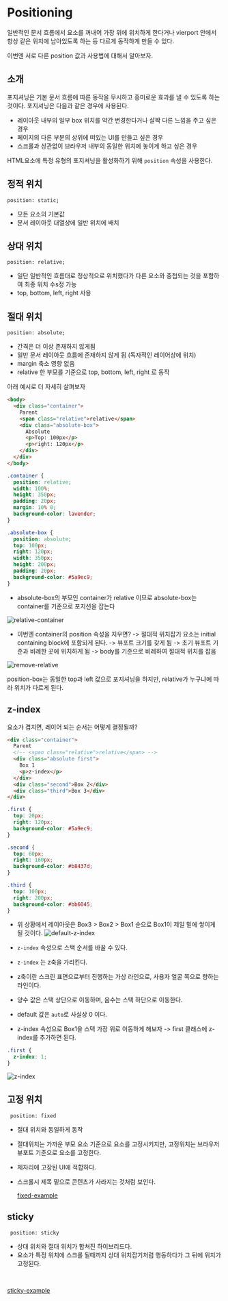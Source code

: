 # Positioning

일반적인 문서 흐름에서 요소를 꺼내어 가장 위에 위치하게 한다거나 vierport 안에서 항상 같은 위치에 남아있도록 하는 등 다르게 동작하게 만들 수 있다.

이번엔 서로 다른 position 값과 사용법에 대해서 알아보자.

## 소개

포지셔닝은 기본 문서 흐름에 따른 동작을 무시하고 흥미로운 효과를 낼 수 있도록 하는 것이다.
포지셔닝은 다음과 같은 경우에 사용된다.

- 레이아웃 내부의 일부 box 위치를 약간 변경한다거나 살짝 다른 느낌을 주고 싶은 경우
- 페이지의 다른 부분의 상위에 떠있는 UI를 만들고 싶은 경우
- 스크롤과 상관없이 브라우저 내부의 동일한 위치에 놓이게 하고 싶은 경우

HTML요소에 특정 유형의 포지셔닝을 활성화하기 위해 `position` 속성을 사용한다.

## 정적 위치

`position: static;`

- 모든 요소의 기본값
- 문서 레이아웃 대열상에 일반 위치에 배치

## 상대 위치

`position: relative;`

- 일단 일반적인 흐름대로 정상적으로 위치했다가 다른 요소와 중첩되는 것을 포함하여 최종 위치 수s정 가능
- top, bottom, left, right 사용

## 절대 위치

`position: absolute;`

- 간격은 더 이상 존재하지 않게됨
- 일반 문서 레이아웃 흐름에 존재하지 않게 됨 (독자적인 레이어상에 위치)
- margin 축소 영향 없음
- relative 한 부모를 기준으로 top, bottom, left, right 로 동작

아래 예시로 더 자세히 살펴보자

```html
<body>
  <div class="container">
    Parent
    <span class="relative">relative</span>
    <div class="absolute-box">
      Absolute
      <p>Top: 100px</p>
      <p>right: 120px</p>
    </div>
  </div>
</body>
```

```css
.container {
  position: relative;
  width: 100%;
  height: 350px;
  padding: 20px;
  margin: 10% 0;
  background-color: lavender;
}

.absolute-box {
  position: absolute;
  top: 100px;
  right: 120px;
  width: 350px;
  height: 200px;
  padding: 20px;
  background-color: #5a9ec9;
}
```

- absolute-box의 부모인 container가 relative 이므로 absolute-box는 container를 기준으로 포지션을 잡는다

![relative-container](images/relative-container.png)

- 이번엔 container의 position 속성을 지우면?
  -> 절대적 위치잡기 요소는 initial containing block에 포함되게 된다.
  -> 뷰포트 크기를 갖게 됨
  -> 초기 뷰포트 기준과 비례한 곳에 위치하게 됨
  -> body를 기준으로 비례하여 절대적 위치를 잡음

![remove-relative](images/remove-relative.png)

position-box는 동일한 top과 left 값으로 포지셔닝을 하지만, relative가 누구냐에 따라 위치가 다르게 된다.

## z-index

요소가 겹치면, 레이어 되는 순서는 어떻게 결정될까?

```html
<div class="container">
  Parent
  <!-- <span class="relative">relative</span> -->
  <div class="absolute first">
    Box 1
    <p>z-index</p>
  </div>
  <div class="second">Box 2</div>
  <div class="third">Box 3</div>
</div>
```

```css
.first {
  top: 20px;
  right: 120px;
  background-color: #5a9ec9;
}

.second {
  top: 60px;
  right: 160px;
  background-color: #b8437d;
}

.third {
  top: 100px;
  right: 200px;
  background-color: #bb6045;
}
```

- 위 상황에서 레이아웃은 Box3 > Box2 > Box1 순으로 Box1이 제일 밑에 쌓이게 될 것이다.
  ![default-z-index](images/default-z-index.png)

- `z-index` 속성으로 스택 순서를 바꿀 수 있다.
- `z-index` 는 z축을 가리킨다.
- z축이란 스크린 표면으로부터 진행하는 가상 라인으로, 사용자 얼굴 쪽으로 향하는 라인이다.
- 양수 값은 스택 상단으로 이동하며, 음수는 스택 하단으로 이동한다.
- default 값은 `auto`로 사실상 0 이다.

- z-index 속성으로 Box1을 스택 가장 위로 이동하게 해보자
  -> first 클래스에 z-index를 추가하면 된다.

```css
.first {
  z-index: 1;
}
```

![z-index](images/z-index.png)

## 고정 위치

` position: fixed`

- 절대 위치와 동일하게 동작
- 절대위치는 가까운 부모 요소 기준으로 요소를 고정시키지만, 고정위치는 브라우저 뷰포트 기준으로 요소를 고정한다.
- 제자리에 고장된 UI에 적합하다.
- 스크롤시 제목 밑으로 콘텐츠가 사라지는 것처럼 보인다.
  <br />

  [fixed-example](https://mdn.github.io/learning-area/css/css-layout/positioning/6_fixed-positioning.html)

## sticky

` position: sticky`

- 상대 위치와 절대 위치가 합쳐진 하이브리드다.
- 요소가 특정 위치에 스크롤 될때까지 상대 위치잡기처럼 행동하다가 그 뒤에 위치가 고정된다.

<br />

[sticky-example](https://mdn.github.io/learning-area/css/css-layout/positioning/7_sticky-positioning.html)
